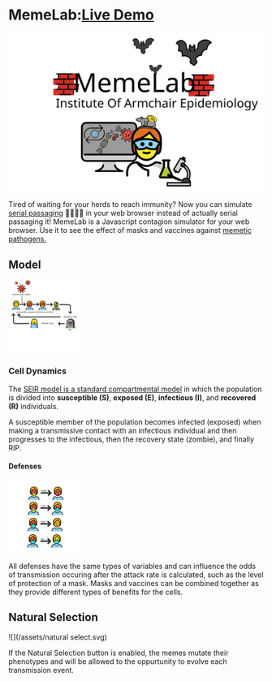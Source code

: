 # MemeLab:[Live Demo](https://thememeticist.github.io/Cellular-Defense-Automata/)

![](/assets/MemeLabIOAE.svg)

Tired of waiting for your herds to reach immunity? Now you can simulate [serial passaging](https://en.wikipedia.org/wiki/Serial_passage) 🧫🧫🧫🧫 in your web browser instead of actually serial passaging it! MemeLab is a Javascript contagion simulator for your web browser. Use it to see the effect of masks and vaccines against [memetic pathogens.](https://en.wikipedia.org/wiki/Memetics)

## Model

![](/assets/seirbasic.svg)

### Cell Dynamics

The  [SEIR model is a standard compartmental model](https://en.wikipedia.org/wiki/Compartmental_models_in_epidemiology) in which the population is divided into **susceptible (S)**, **exposed (E)**, **infectious (I)**, and **recovered (R)** individuals. 

A susceptible member of the population becomes infected (exposed) when making a transmissive contact with an infectious individual and then progresses to the infectious, then the recovery state (zombie), and finally RIP.

#### Defenses

![](/assets/HowMasksWork.svg)

All defenses have the same types of variables and can influence the odds of transmission occuring after the attack rate is calculated, such as the level of protection of a mask. Masks and vaccines can be combined together as they provide different types of benefits for the cells.

## Natural Selection

![](/assets/natural select.svg)

If the Natural Selection button is enabled, the memes mutate their phenotypes and will be allowed to the oppurtunity to evolve each transmission event.

